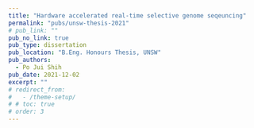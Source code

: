 ```yaml
---
title: "Hardware accelerated real-time selective genome seqeuncing"
permalink: "pubs/unsw-thesis-2021"
# pub_link: ""
pub_no_link: true
pub_type: dissertation
pub_location: "B.Eng. Honours Thesis, UNSW"
pub_authors:
  - Po Jui Shih
pub_date: 2021-12-02
excerpt: ""
# redirect_from:
#   - /theme-setup/
# # toc: true
# order: 3
---
```

